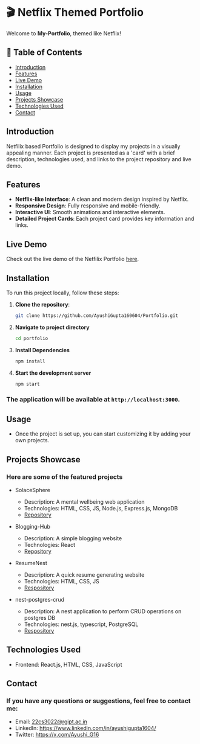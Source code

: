 # 🎬 Netflix Themed Portfolio

Welcome to **My-Portfolio**, themed like Netflix!


## 📖 Table of Contents

- [Introduction](#introduction)
- [Features](#features)
- [Live Demo](#live-demo)
- [Installation](#installation)
- [Usage](#usage)
- [Projects Showcase](#projects-showcase)
- [Technologies Used](#technologies-used)
- [Contact](#contact)

## Introduction

Netfilix based Portfolio is designed to display my projects in a visually appealing manner. Each project is presented as a 'card' with a brief description, technologies used, and links to the project repository and live demo.

## Features

- **Netflix-like Interface**: A clean and modern design inspired by Netflix.
- **Responsive Design**: Fully responsive and mobile-friendly.
- **Interactive UI**: Smooth animations and interactive elements.
- **Detailed Project Cards**: Each project card provides key information and links.

## Live Demo

Check out the live demo of the Netfilix Portfolio [here](your_live_demo_link).

## Installation

To run this project locally, follow these steps:

1. **Clone the repository**:
   ```bash
   git clone https://github.com/AyushiGupta160604/Portfolio.git
2. **Navigate to project directory**
   ```bash
   cd portfolio
3. **Install Dependencies**
   ```bash
   npm install
4. **Start the development server**
   ```bash
   npm start

### The application will be available at `http://localhost:3000`.

## Usage
- Once the project is set up, you can start customizing it by adding your own projects.

## Projects Showcase
### Here are some of the featured projects
- SolaceSphere
   - Description: A mental wellbeing web application
   - Technologies: HTML, CSS, JS, Node.js, Express.js, MongoDB
   - [Repository](https://github.com/AyushiGupta160604/SolaceSphere)

- Blogging-Hub
   - Description: A simple blogging website
   - Technologies: React
   - [Repository](https://github.com/AyushiGupta160604/Blogging-Hub)

- ResumeNest
  - Description: A quick resume generating website
  - Technologies: HTML, CSS, JS
  - [Respository](https://github.com/AyushiGupta160604/ResumeNest)

- nest-postgres-crud
   - Description: A nest application to perform CRUD operations on postgres DB
   - Technologies: nest.js, typescript, PostgreSQL
   - [Respository](https://github.com/AyushiGupta160604/nest-postgres-crud)

## Technologies Used
- Frontend: React.js, HTML, CSS, JavaScript

## Contact
### If you have any questions or suggestions, feel free to contact me:
- Email: 22cs3022@rgipt.ac.in
- LinkedIn: https://www.linkedin.com/in/ayushigupta1604/
- Twitter: https://x.com/Ayushi_G16

